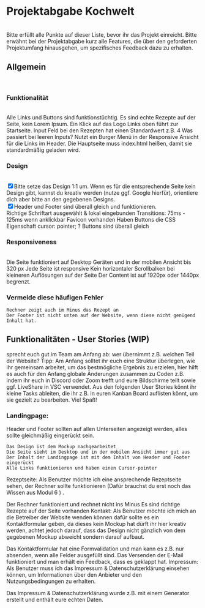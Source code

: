 <!DOCTYPE html>
<html lang="de">
<head>
    <meta charset="UTF-8">
    <meta name="viewport" content="width=device-width, initial-scale=1.0">
    <title>Readme</title>
</head>
<body>
    


<h1>Projektabgabe Kochwelt</h1>
<br>
Bitte erfüllt alle Punkte auf dieser Liste, bevor ihr das Projekt einreicht. 
Bitte erwähnt bei der Projektabgabe kurz alle Features, 
die über den geforderten Projektumfang hinausgehen, um spezifisches Feedback dazu zu erhalten.
<br>
<h2>Allgemein</h2> 
<br>
<h3>Funktionalität</h3>
<br>
	Alle Links und Buttons sind funktionstüchtig.
	Es sind echte Rezepte auf der Seite, kein Lorem Ipsum.
	Ein Klick auf das Logo Links oben führt zur Startseite.
	Input Feld bei den Rezepten hat einen Standardwert z.B. 4
	Was passiert bei leeren Inputs?
	Nutzt ein Burger Menü in der Responsive Ansicht für die Links im Header.
	Die Hauptseite muss index.html heißen, damit sie standardmäßig geladen wird.
<br>
<h3>Design</h3>
<br>
	<input type="checkbox" checked="false">Bitte setze das Design 1:1 um. Wenn es für die entsprechende Seite kein Design gibt, 
  kannst du kreativ werden (nutze ggf. Google hierfür), orientiere dich aber bitte an den gegebenen Designs.<br>
	<input type="checkbox" checked="false">Header und Footer sind überall gleich und funktionieren.<br>
	Richtige Schriftart ausgewählt & lokal eingebunden
	Transitions: 75ms - 125ms wenn anklickbar
	Favicon vorhanden
	Haben Buttons die CSS Eigenschaft cursor: pointer; ?
	Buttons sind überall gleich
<br>
<h3>Responsiveness</h3>
<br>
	Die Seite funktioniert auf Desktop Geräten und in der mobilen Ansicht bis 320 px
	Jede Seite ist responsive
	Kein horizontaler Scrollbalken bei kleineren Auflösungen auf der Seite
	Der Content ist  auf 1920px oder 1440px begrenzt.

<h3>Vermeide diese häufigen Fehler</h3>

	Rechner zeigt auch im Minus das Rezept an
	Der Footer ist nicht unten auf der Website, wenn diese nicht genügend Inhalt hat.

<h2>Funktionalitäten - User Stories (WIP) </h2>

sprecht euch gut im Team am Anfang ab: wer übernimmt z.B. welchen Teil der Website? Tipp: Am Anfang solltet ihr euch eine Struktur überlegen, wie ihr gemeinsam arbeitet, um das bestmögliche Ergebnis zu erzielen, hier hilft es auch für den Anfang globale Änderungen zusammen zu Coden z.B. indem ihr euch in Discord oder Zoom trefft und eure Bildschirme teilt sowie ggf. LiveShare in VSC verwendet. Aus den folgenden User Stories könnt ihr kleine Tasks ableiten, die ihr z.B. in euren Kanban Board auflisten könnt, um sie gezielt zu bearbeiten. Viel Spaß!

<h3>Landingpage:</h3> 

Header und Footer sollten auf allen Unterseiten angezeigt werden, alles sollte gleichmäßig eingerückt sein.

	Das Design ist dem Mockup nachgearbeitet
	Die Seite sieht im Desktop und in der mobilen Ansicht immer gut aus
	Der Inhalt der Landingpage ist mit dem Inhalt von Header und Footer eingerückt
	Alle Links funktionieren und haben einen Cursor-pointer

Rezeptseite: Als Benutzer möchte ich eine ansprechende Rezeptseite sehen, der Rechner sollte funktionieren (Dafür brauchst du erst noch das Wissen aus Modul 6 ) .

Der Rechner funktioniert und rechnet nicht ins Minus
	Es sind richtige Rezepte auf der Seite vorhanden
Kontakt: Als Benutzer möchte ich mich an die Betreiber der Website wenden können dafür sollte es ein Kontaktformular geben, da dieses kein Mockup hat dürft ihr hier kreativ werden, achtet jedoch darauf, dass das Design nicht gänzlich von dem gegebenen Mockup abweicht sondern darauf aufbaut.

Das Kontaktformular hat eine Formvalidation und man kann es z.B. nur absenden, wenn alle Felder ausgefüllt sind.
	Das Versenden der E-Mail funktioniert und man erhält ein Feedback, dass es geklappt hat.
Impressum: Als Benutzer muss ich das Impressum & Datenschutzerklärung einsehen können, um Informationen über den Anbieter und den Nutzungsbedingungen zu erhalten.

Das Impressum & Datenschutzerklärung  wurde z.B. mit einem Generator erstellt und enthält eure echten Daten.

</body>
</html>

